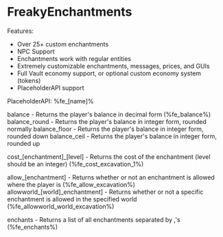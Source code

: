 # FreakyEnchantments
Features:
  * Over 25+ custom enchantments
  * NPC Support
  * Enchantments work with regular entities
  * Extremely customizable enchantments, messages, prices, and GUIs
  * Full Vault economy support, or optional custom economy system (tokens)
  * PlaceholderAPI support
  
PlaceholderAPI:
%fe_[name]%

balance - Returns the player's balance in decimal form (%fe_balance%)
balance_round - Returns the player's balance in integer form, rounded normally
balance_floor - Returns the player's balance in integer form, rounded down
balance_ceil - Returns the player's balance in integer form, rounded up

cost_[enchantment]_[level] - Returns the cost of the enchantment (level should be an integer) (%fe_cost_excavation_1%)

allow_[enchantment] - Returns whether or not an enchantment is allowed where the player is (%fe_allow_excavation%)
allowworld_[world]_enchantment] - Returns whether or not a specific enchantment is allowed in the specified world (%fe_allowworld_world_excavation%)

enchants - Returns a list of all enchantments separated by ,'s (%fe_enchants%)

